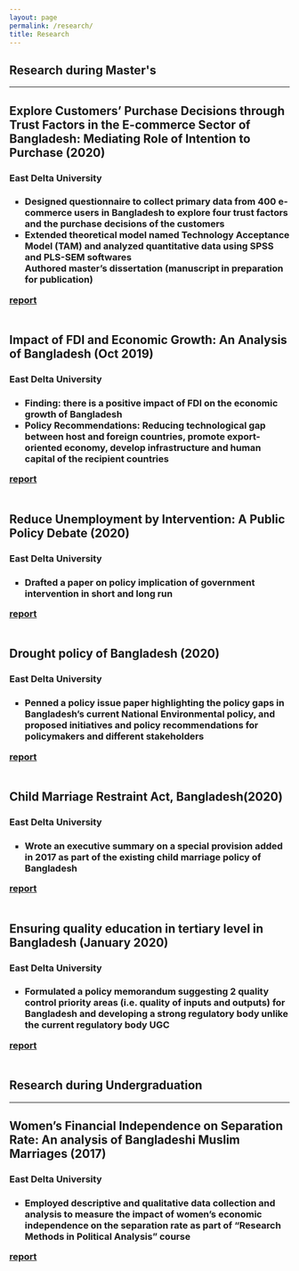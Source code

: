 ```yaml
---
layout: page
permalink: /research/
title: Research
---
```


<h2>Research during Master's</h2>
<hr>


<h2>Explore Customers’ Purchase Decisions through Trust Factors in the E-commerce Sector of Bangladesh: Mediating Role of Intention to Purchase (2020)</h2>
<h3>East Delta University<h3>
<ul style="list-style-type:square">
	<li>Designed questionnaire to collect primary data from 400 e-commerce users in Bangladesh to explore four trust factors and the purchase decisions of the customers</li>
	<li>Extended  theoretical model named Technology Acceptance Model (TAM) and analyzed quantitative data using SPSS and PLS-SEM softwares</li>
	</li>Authored master’s dissertation (manuscript in preparation for publication)</li>	
</ul>
<a href=""><div class="color-button">report</div></a>
<br>


<h2>Impact of FDI and Economic Growth: An Analysis of Bangladesh (Oct 2019)</h2>
<h3>East Delta University<h3>
<ul style="list-style-type:square">
	<li>Finding: there is a positive impact of FDI on the economic growth of Bangladesh</li>
	<li>Policy Recommendations: Reducing technological gap between host and foreign countries, promote export-oriented economy, develop infrastructure and human capital of the recipient countries</li>
</ul>
<a href=""><div class="color-button">report</div></a>
<br>


<h2>Reduce Unemployment by Intervention: A Public Policy Debate (2020)</h2>
<h3>East Delta University<h3>
<ul style="list-style-type:square">
	<li>Drafted a paper on policy implication of government intervention in short and long run</li>
	
</ul>
<a href=""><div class="color-button">report</div></a>
<br>


<h2>Drought policy of Bangladesh (2020)</h2>
<h3>East Delta University<h3>
<ul style="list-style-type:square">
	<li>Penned a policy issue paper highlighting the policy gaps in Bangladesh’s current National Environmental policy, and proposed initiatives and policy recommendations for policymakers and different stakeholders </li>
	
</ul>
<a href=""><div class="color-button">report</div></a>
<br>


<h2>Child Marriage Restraint Act, Bangladesh(2020)</h2>
<h3>East Delta University<h3>
<ul style="list-style-type:square">
	<li>Wrote an executive summary on a special provision added in 2017 as part of the existing child marriage policy of Bangladesh</li>
	
</ul>
<a href=""><div class="color-button">report</div></a>
<br>


<h2>Ensuring quality education in tertiary level in Bangladesh (January 2020)</h2>
<h3>East Delta University<h3>
<ul style="list-style-type:square">
	<li>Formulated a policy memorandum suggesting 2 quality control priority areas (i.e. quality of inputs and outputs) for Bangladesh and developing a strong regulatory body  unlike the current regulatory body UGC</li>
	
</ul>
<a href=""><div class="color-button">report</div></a>
<br>

<h2> Research during Undergraduation</h2>
<hr>


<h2>Women’s Financial Independence on Separation Rate: An analysis of Bangladeshi Muslim Marriages (2017)</h2>
<h3>East Delta University<h3>
<ul style="list-style-type:square">
	<li>Employed descriptive and qualitative data collection and analysis to measure the impact of women’s economic independence on the separation rate as part of “Research Methods in Political Analysis” course</li>
	
</ul>
<a href=""><div class="color-button">report</div></a>
